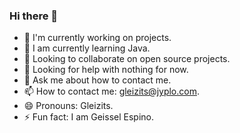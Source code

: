 ### Hi there 👋

- 🔭 I'm currently working on projects.
- 🌱 I am currently learning Java.
- 👯 Looking to collaborate on open source projects.
- 🤔 Looking for help with nothing for now.
- 💬 Ask me about how to contact me.
- 📫 How to contact me: gleizits@jyplo.com.
- 😄 Pronouns: Gleizits.
- ⚡ Fun fact: I am Geissel Espino.
